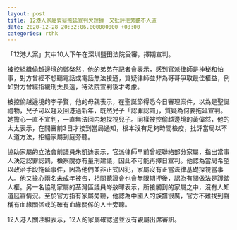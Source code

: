 ```yaml
---
layout: post
title: 12港人家屬質疑拖延宣判欠理據　又批評拒旁聽不人道
date: 2020-12-28 20:32:06.000000000 +08:00
categories: rthk
---
```


「12港人案」其中10人下午在深圳鹽田法院受審，擇期宣判。

被控組織偷越邊境的鄧棨然，他的弟弟在記者會表示，感到官派律師是神秘和怕事，對方曾經不想聽電話或電話無法接通，質疑律師並非為哥哥爭取最佳權益，例如對方曾經指緩刑太長遠，待法院宣判後才考慮。

被控偷越邊境的李子賢，他的母親表示，在聖誕節得悉今日審理案件，以為是聖誕禮物，兒子可以趕及回港過新年，既然兒子「認罪認罰」，質疑為何要拖延宣判。她擔心一直不宣判，一直無法回内地探視兒子。同樣被控偷越邊境的黃偉然，他的太太表示，在開審前3日才接到當局通知，根本沒有足夠時間檢疫，批評當局以不人道方法，拒絕家屬到庭旁聽。

協助家屬的立法會前議員朱凱迪表示，官派律師早前曾經聯絡部分家屬，指出當事人決定認罪認罰，檢察院亦有量刑建議，因此不可能再擇日宣判。他認為當局希望以政治手段拖延事件，因為他們並非正式囚犯，家屬沒有正當法律基礎探視當事人。他又擔心兩名未成年被告，相關聽證會也會無限期押後，認為有關做法是踐踏人權。另一名協助家屬的荃灣區議員岑敖暉表示，所接觸到的家屬之中，沒有人知道庭審情況。至於官方指有家屬旁聽，他認為中國人的族譜很廣，官方不難找到聲稱有血緣關係或的確有血緣關係的人士旁聽。

12人港人關注組表示，12人的家屬確認過並沒有親屬出席審訊。

